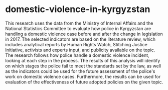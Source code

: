 # domestic-violence-in-kyrgyzstan
This research uses the data from the Ministry of Internal Affairs and the National Statistics Committee to evaluate how police in Kyrgyzstan are handling a domestic violence case before and after the change in legislation in 2017. The selected indicators are based on the literature review, which includes analytical reports by Human Rights Watch, Stitching Justice Initiative, activists and experts input, and publicity available on the topic. The research follows how police handle a domestic violence incident, looking at each step in the process. The results of this analysis will identify on which stages the police fail to meet the standards set by the law, as well as the indicators could be used for the future assessment of the police's work on domestic violence cases. Furthermore, the results can be used for evaluation of the effectiveness of future adopted policies on the given topic. 
